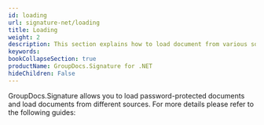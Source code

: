 ```yaml
---
id: loading
url: signature-net/loading
title: Loading
weight: 2
description: This section explains how to load document from various sources like file, streams, remote web resources, loading document from FTP, Amazon or Azure storage etc.
keywords: 
bookCollapseSection: true
productName: GroupDocs.Signature for .NET
hideChildren: False
---
```

GroupDocs.Signature allows you to load password-protected documents and load documents from different sources. For more details please refer to the following guides:
